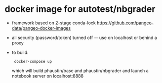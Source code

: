 # docker image for autotest/nbgrader

* framework based on 2-stage conda-lock https://github.com/pangeo-data/pangeo-docker-images

* all security (password/token) turned off -- use on localhost or behind a proxy

* to build:

       docker-compose up

  which will build phaustin/base and phaustin/nbgrader
  and launch a notebook server on localhost:8888

